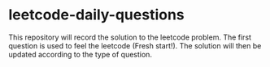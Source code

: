 # leetcode-daily-questions
This repository will record the solution to the leetcode problem. The first question is used to feel the leetcode (Fresh start!). The solution will then be updated according to the type of question.
